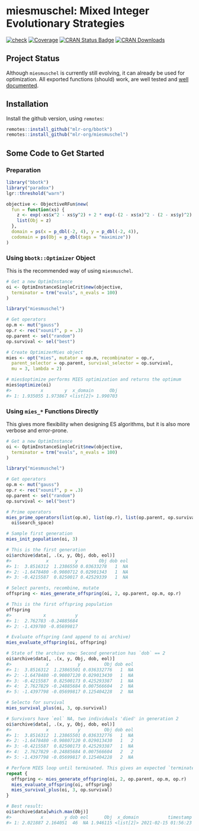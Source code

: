 
# miesmuschel: Mixed Integer Evolutionary Strategies

[![check](https://github.com/mlr-org/miesmuschel/actions/workflows/check.yml/badge.svg)](https://github.com/mlr-org/miesmuschel/actions/workflows/check.yml)
[![Coverage](https://codecov.io/github/mlr-org/miesmuschel/branch/master/graphs/badge.svg)](https://codecov.io/github/mlr-org/miesmuschel)
[![CRAN Status Badge](https://www.r-pkg.org/badges/version/miesmuschel)](https://CRAN.R-project.org/package=miesmuschel)
[![CRAN Downloads](https://cranlogs.r-pkg.org/badges/miesmuschel)](https://CRAN.R-project.org/package=miesmuschel)

## Project Status

Although `miesmuschel` is currently still evolving, it can already be used for optimization. All exported functions (should) work, are well tested and [well documented](https://mlr-org.github.io/miesmuschel/reference/index.html).

## Installation

Install the github version, using `remotes`:

```r
remotes::install_github("mlr-org/bbotk")
remotes::install_github("mlr-org/miesmuschel")
```

## Some Code to Get Started

### Preparation

```r
library("bbotk")
library("paradox")
lgr::threshold("warn")

objective <- ObjectiveRFun$new(
  fun = function(xs) {
    z <- exp(-xs$x^2 - xs$y^2) + 2 * exp(-(2 - xs$x)^2 - (2 - xs$y)^2)
    list(Obj = z)
  },
  domain = ps(x = p_dbl(-2, 4), y = p_dbl(-2, 4)),
  codomain = ps(Obj = p_dbl(tags = "maximize"))
)
```

### Using `bbotk::Optimizer` Object

This is the recommended way of using `miesmuschel`.

```r
# Get a new OptimInstance
oi <- OptimInstanceSingleCrit$new(objective,
  terminator = trm("evals", n_evals = 100)
)

library("miesmuschel")

# Get operators
op.m <- mut("gauss")
op.r <- rec("xounif", p = .3)
op.parent <- sel("random")
op.survival <- sel("best")

# Create OptimizerMies object
mies <- opt("mies", mutator = op.m, recombinator = op.r,
  parent_selector = op.parent, survival_selector = op.survival,
  mu = 3, lambda = 2)

# mies$optimize performs MIES optimization and returns the optimum
mies$optimize(oi)
#>           x        y  x_domain      Obj
#> 1: 1.935055 1.973867 <list[2]> 1.990703
```

### Using `mies_*` Functions Directly

This gives more flexibility when designing ES algorithms, but it is also more verbose and error-prone.

```r
# Get a new OptimInstance
oi <- OptimInstanceSingleCrit$new(objective,
  terminator = trm("evals", n_evals = 100)
)

library("miesmuschel")

# Get operators
op.m <- mut("gauss")
op.r <- rec("xounif", p = .3)
op.parent <- sel("random")
op.survival <- sel("best")

# Prime operators
mies_prime_operators(list(op.m), list(op.r), list(op.parent, op.survival),
  oi$search_space)

# Sample first generation
mies_init_population(oi, 3)

# This is the first generation
oi$archive$data[, .(x, y, Obj, dob, eol)]
#>             x          y        Obj dob eol
#> 1:  3.8516312  1.2386550 0.03633278   1  NA
#> 2: -1.6478480 -0.9080712 0.02901343   1  NA
#> 3: -0.4215587  0.8250017 0.42529339   1  NA

# Select parents, recombine, mutate
offspring <- mies_generate_offspring(oi, 2, op.parent, op.m, op.r)

# This is the first offspring population
offspring
#>            x           y
#> 1:  2.762783 -0.24885684
#> 2: -1.439780 -0.05699817

# Evaluate offspring (and append to oi archive)
mies_evaluate_offspring(oi, offspring)

# State of the archive now: Second generation has `dob` == 2 
oi$archive$data[, .(x, y, Obj, dob, eol)]
#>             x           y         Obj dob eol
#> 1:  3.8516312  1.23865501 0.036332776   1  NA
#> 2: -1.6478480 -0.90807120 0.029013430   1  NA
#> 3: -0.4215587  0.82500173 0.425293387   1  NA
#> 4:  2.7627829 -0.24885684 0.007566604   2  NA
#> 5: -1.4397798 -0.05699817 0.125404228   2  NA

# Selecto for survival
mies_survival_plus(oi, 3, op.survival)

# Survivors have `eol` NA, two individuals 'died' in generation 2
oi$archive$data[, .(x, y, Obj, dob, eol)]
#>             x           y         Obj dob eol
#> 1:  3.8516312  1.23865501 0.036332776   1  NA
#> 2: -1.6478480 -0.90807120 0.029013430   1   2
#> 3: -0.4215587  0.82500173 0.425293387   1  NA
#> 4:  2.7627829 -0.24885684 0.007566604   2   2
#> 5: -1.4397798 -0.05699817 0.125404228   2  NA

# Perform MIES loop until terminated. This gives an expected `terminated` error
repeat {
  offspring <- mies_generate_offspring(oi, 2, op.parent, op.m, op.r)
  mies_evaluate_offspring(oi, offspring)
  mies_survival_plus(oi, 3, op.survival)
}

# Best result:
oi$archive$data[which.max(Obj)]
#>           x        y dob eol      Obj  x_domain           timestamp batch_nr
#> 1: 2.021887 2.164051  46  NA 1.946115 <list[2]> 2021-02-15 01:56:23       46
```

